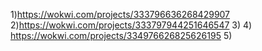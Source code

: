 1)https://wokwi.com/projects/333796636268429907
2)https://wokwi.com/projects/333797944251646547
3)
4) https://wokwi.com/projects/334976626825626195
5)
